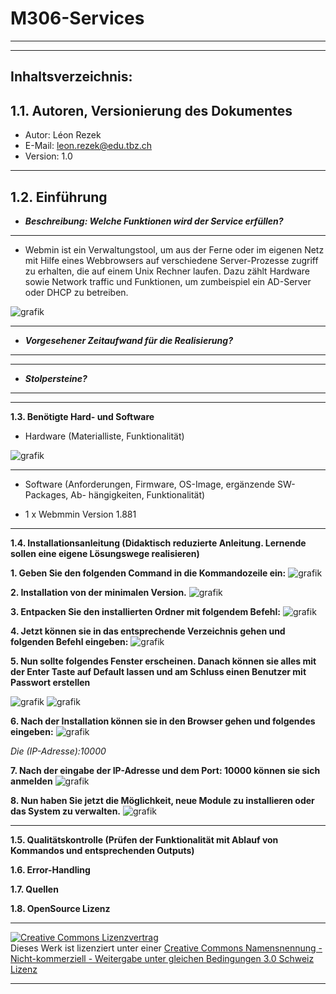 # M306-Services
---
---

Inhaltsverzeichnis:
-------------------

**1.1. Autoren, Versionierung des Dokumentes**
---
- Autor: Léon Rezek
- E-Mail: leon.rezek@edu.tbz.ch
- Version: 1.0
---
**1.2. Einführung**
---
   - _**Beschreibung: Welche Funktionen wird der Service erfüllen?**_
---
   - Webmin ist ein Verwaltungstool, um aus der Ferne oder im eigenen Netz mit Hilfe eines Webbrowsers auf verschiedene Server-Prozesse zugriff zu erhalten, die auf einem Unix Rechner laufen. Dazu zählt Hardware sowie Network traffic und Funktionen, um zumbeispiel ein AD-Server oder DHCP zu betreiben.


![grafik](https://user-images.githubusercontent.com/89446419/134141687-fdfecd0b-99fe-498c-a261-ffb6c0af3c83.png)

--- 
   - _**Vorgesehener Zeitaufwand für die Realisierung?**_
---

---
   - _**Stolpersteine?**_
---
---
**1.3. Benötigte Hard- und Software**
   - Hardware (Materialliste, Funktionalität)
   
![grafik](https://user-images.githubusercontent.com/89446419/134144125-5b10fb03-5ceb-4578-8332-85f7bd6c9756.png)

---
   - Software (Anforderungen, Firmware, OS-Image, ergänzende SW-Packages, Ab-
	hängigkeiten, Funktionalität)
	
- 1 x Webmmin Version 1.881
---
**1.4. Installationsanleitung (Didaktisch reduzierte Anleitung. Lernende sollen eine
     eigene Lösungswege realisieren)**

**1. Geben Sie den folgenden Command in die Kommandozeile ein:**
![grafik](https://user-images.githubusercontent.com/89446419/135974375-4e51f98f-4f35-48b0-97cc-deb828099f42.png)

**2. Installation von der minimalen Version.**
![grafik](https://user-images.githubusercontent.com/89446419/135974406-dd5159d5-a97d-4ee2-9f0f-3bb685cc5e0c.png)
	
**3. Entpacken Sie den installierten Ordner mit folgendem Befehl:**
![grafik](https://user-images.githubusercontent.com/89446419/135974445-28d2e969-4645-418f-b13b-3876f8fa2f1c.png)
	
**4. Jetzt können sie in das entsprechende Verzeichnis gehen und folgenden Befehl eingeben:**
![grafik](https://user-images.githubusercontent.com/89446419/135974459-30d705f6-8682-4b04-bd7e-3a6fbdcbe514.png)
	
**5. Nun sollte folgendes Fenster erscheinen. Danach können sie alles mit der Enter Taste auf Default lassen und am Schluss einen Benutzer mit Passwort 	erstellen**

![grafik](https://user-images.githubusercontent.com/89446419/135974496-805dd2df-d60c-4bc7-b091-bdf156cf5c13.png)
![grafik](https://user-images.githubusercontent.com/89446419/135974526-526295be-cd72-403c-a94f-611e0bb271b5.png)
	
**6. Nach der Installation können sie in den Browser gehen und folgendes eingeben:**
![grafik](https://user-images.githubusercontent.com/89446419/135974550-bd347cea-9ea6-4cc1-98de-18594b0a2e8b.png)

_Die (IP-Adresse):10000_
	
**7. Nach der eingabe der IP-Adresse und dem Port: 10000 können sie sich anmelden**
![grafik](https://user-images.githubusercontent.com/89446419/135974583-a51d3b77-fecc-48e6-87fa-0b418976e6ec.png)

**8. Nun haben Sie jetzt die Möglichkeit, neue Module zu installieren oder das System zu verwalten.**
![grafik](https://user-images.githubusercontent.com/89446419/135974600-a3b8ece5-b61c-4608-bb98-8ecaf8c26524.png)

---
**1.5. Qualitätskontrolle (Prüfen der Funktionalität mit Ablauf von Kommandos
	und entsprechenden Outputs)**

**1.6. Error-Handling**

**1.7. Quellen**

**1.8. OpenSource Lizenz**
- - -
<a rel="license" href="http://creativecommons.org/licenses/by-nc-sa/3.0/ch/"><img alt="Creative Commons Lizenzvertrag" style="border-width:0" src="https://i.creativecommons.org/l/by-nc-sa/3.0/ch/88x31.png" /></a><br />Dieses Werk ist lizenziert unter einer <a rel="license" href="http://creativecommons.org/licenses/by-nc-sa/3.0/ch/">Creative Commons Namensnennung - Nicht-kommerziell - Weitergabe unter gleichen Bedingungen 3.0 Schweiz Lizenz</a>

 

- - -
